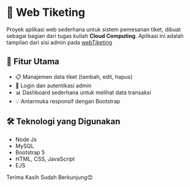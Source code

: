 # 🎫 Web Tiketing

Proyek aplikasi web sederhana untuk sistem pemesanan tiket, dibuat sebagai bagian dari tugas kuliah **Cloud Computing**. Aplikasi ini adalah tampilan dari sisi admin pada [webTiketing](https://github.com/iso8king/webTiketing)


## 🚀 Fitur Utama

- 📋 Manajemen data tiket (tambah, edit, hapus)
- 🔐 Login dan autentikasi admin
- 📊 Dashboard sederhana untuk melihat data transaksi
- 💡 Antarmuka responsif dengan Bootstrap

## 🛠️ Teknologi yang Digunakan

- Node Js
- MySQL
- Bootstrap 5
- HTML, CSS, JavaScript
- EJS

Terima Kasih Sudah Berkunjung😊

